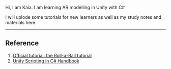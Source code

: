 Hi, I am Kaia. I am learning AR modelling in Unity with C#

I will uplode some tutorials for new learners as well as  my study notes and materials here.

****
## Reference
1. [Official tutorial: the Roll-a-Ball tutorial](https://learn.unity.com/project/roll-a-ball?uv=2019.4)
2. [Unity Scripting in C# Handbook](https://docs.unity3d.com/ScriptReference/index.html)